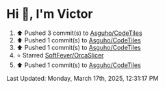 <h1>Hi 👋, I'm Victor </h1>

<!--RECENT_ACTIVITY:start-->
1. ⬆️ Pushed 3 commit(s) to [Asguho/CodeTiles](https://github.com/Asguho/CodeTiles)<br>
2. ⬆️ Pushed 1 commit(s) to [Asguho/CodeTiles](https://github.com/Asguho/CodeTiles)<br>
3. ⬆️ Pushed 1 commit(s) to [Asguho/CodeTiles](https://github.com/Asguho/CodeTiles)<br>
4. ⭐ Starred [SoftFever/OrcaSlicer](https://github.com/SoftFever/OrcaSlicer)<br>
5. ⬆️ Pushed 1 commit(s) to [Asguho/CodeTiles](https://github.com/Asguho/CodeTiles)<br>
<!--RECENT_ACTIVITY:end-->

<!--RECENT_ACTIVITY:last_update-->
Last Updated: Monday, March 17th, 2025, 12:31:17 PM
<!--RECENT_ACTIVITY:last_update_end-->
